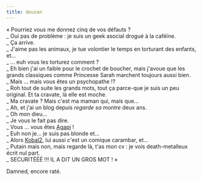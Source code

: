 ```yaml
---
title: deuzan
---
```


« Pourriez vous me donnez cinq de vos défauts ?  
_ Oui pas de problème : je suis un geek asocial drogué à la caféïne.  
_ Ça arrive.  
_ J'aime pas les animaux, je tue volontier le temps en torturant des enfants,
et...  
_ ... euh vous les torturez comment ?  
_ Eh bien j'ai un faible pour le crochet de boucher, mais j'avoue que les
grands classiques comme Princesse Sarah marchent toujours aussi bien.  
_ Mais ... mais vous êtes un psychopathe !?  
_ Roh tout de suite les grands mots, tout ça parce-que je suis un peu
original. Et ta cravate, là elle est moche.  
_ Ma cravate ? Mais c'est ma maman qui, mais que...  
_ Ah, et j'ai un blog depuis *regarde sa montre* deux ans.  
_ Oh mon dieu...  
_ Je vous le fait pas dire.  
_ Vous ... vous êtes [Agapi](http://www.histrion.blogspot.com/) !  
_ Euh non je... je suis pas blonde et...  
_ Alors [Kobal2](http://www.kobal2.free.fr/), lui aussi c'est un comique
carambar, et...  
_ Putain mais non, mais regarde là, t'as mon cv : je vois death-metalleux
écrit nul part.  
_ SECURITÉÉÉ !!! IL A DIT UN GROS MOT ! »

Damned, encore raté.

